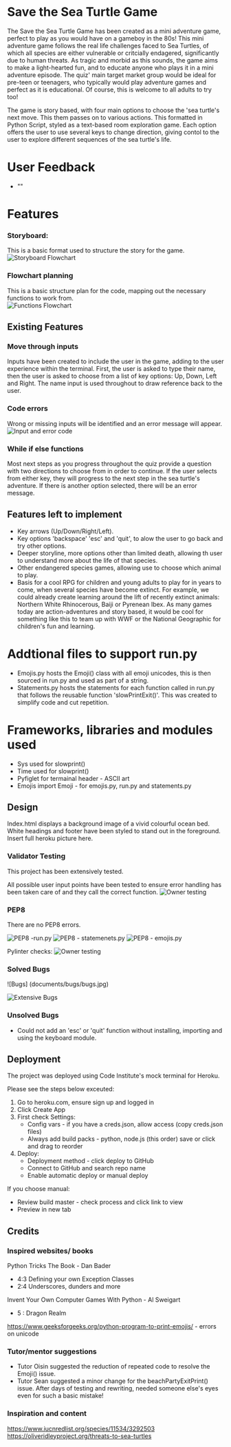 # Save the Sea Turtle Game

The Save the Sea Turtle Game has been created as a mini adventure game, perfect to play as you would have on a gameboy in the 80s! This mini adventure game follows the real life challenges faced to Sea Turtles, of which all species are either vulnerable or critcially endagered, significantly due to human threats. 
As tragic and morbid as this sounds, the game aims to make a light-hearted fun, and to educate anyone who plays it in a mini adventure episode. 
The quiz' main target market group would be ideal for pre-teen or teenagers, who typically would play adventure games and perfect as it is educational. Of course, this is welcome to all adults to try too!

The game is story based, with four main options to choose the 'sea turtle's next move. This them passes on to various actions. 
This formatted in Python Script, styled as a text-based room exploration game. Each option offers the user to use several keys to change direction, giving contol to the user to explore different sequences of the sea turtle's life.

# User Feedback

- ""

# Features

### Storyboard:

This is a basic format used to structure the story for the game.  
![Storyboard Flowchart](documents/screenshots/planning/planning_storyboard.png)

### Flowchart planning 
This is a basic structure plan for the code, mapping out the necessary functions to work from.  
![Functions Flowchart](documents/screenshots/planning/planning_functions.png) 

## Existing Features

### Move through inputs 
Inputs have been created to include the user in the game, adding to the user experience within the terminal. First, the user is asked to type their name, then the user is asked to choose from a list of key options: Up, Down, Left and Right. 
The name input is used throughout to draw reference back to the user.

### Code errors 
Wrong or missing inputs will be identified and an error message will appear. 
![Input and error code](documents/screenshots/input-and-error-checks.jpg) 

### While if else functions
Most next steps as you progress throughout the quiz provide a question with two directions to choose from in order to continue. If the user selects from either key, they will progress to the next step in the sea turtle's adventure. If there is another option selected, there will be an error message. 

## Features left to implement

- Key arrows (Up/Down/Right/Left).
- Key options 'backspace' 'esc' and 'quit', to alow the user to go back and try other options. 
- Deeper storyline, more options other than limited death, allowing th user to understand more about the life of that species. 
- Other endangered species games, allowing use to choose which animal to play. 
- Basis for a cool RPG for children and young adults to play for in years to come, when several species have become extinct. For example, we could already create learning around the lift of recently extinct animals: Northern White Rhinocerous, Baiji or Pyrenean Ibex. As many games today are action-adventures and story based, it would be cool for something like this to team up with WWF or the National Geographic for children's fun and learning. 

# Addtional files to support run.py
- Emojis.py hosts the Emoji() class with all emoji unicodes, this is then sourced in run.py and used as part of a string. 
- Statements.py hosts the statements for each function called in run.py that follows the reusable function 'slowPrintExit()'. This was created to simplify code and cut repetition. 

# Frameworks, libraries and modules used 
- Sys used for slowprint() 
- Time used for slowprint() 
- Pyfiglet for termainal header - ASCII art 
- Emojis import Emoji - for emojis.py, run.py and statements.py

## Design

Index.html displays a background image of a vivid colourful ocean bed. White headings and footer have been styled to stand out in the foreground. 
Insert full heroku picture here. 

### Validator Testing

This project has been extensively tested.

All possible user input points have been tested to ensure error handling has been taken care of and they call the correct function.
![Owner testing](documents/testing/owner-testing.jpg) 

### PEP8

There are no PEP8 errors.

![PEP8 -run.py](documents/screenshots/pep8/run-pep8.jpg ) 
![PEP8 - statemenets.py](documents/screenshots/pep8/statements-pep8.jpg) 
![PEP8 - emojis.py](documents/screenshots/pep8/emojis-pep8.jpg) 

Pylinter checks:
![Owner testing](documents/testing/pylinter-checks.jpg) 

### Solved Bugs

![Bugs] (documents/bugs/bugs.jpg)

![Extensive Bugs](documents/bugs/key-arrows.jpg) 

### Unsolved Bugs

- Could not add an 'esc' or 'quit' function without installing, importing and using the keyboard module. 

## Deployment

The project was deployed using Code Institute's mock terminal for Heroku.

Please see the steps below exceuted:
1. Go to heroku.com, ensure sign up and logged in 
2. Click Create App
3. First check Settings: 
    - Config vars - if you have a creds.json, allow access (copy creds.json files)
    - Always add build packs - python, node.js (this order) save or click and drag to reorder
4. 	Deploy: 
	- Deployment method - click deploy to GitHub
	- Connect to GitHub and search repo name
	- Enable automatic deploy or manual deploy

If you choose manual:
- Review build master - check process and click link to view 
- Preview in new tab 

## Credits

### Inspired websites/ books
Python Tricks The Book - Dan Bader 
- 4:3 Defining your own Exception Classes
- 2:4 Underscores, dunders and more  

Invent Your Own Computer Games With Python - Al Sweigart 
- 5 : Dragon Realm 

https://www.geeksforgeeks.org/python-program-to-print-emojis/ - errors on unicode 

### Tutor/mentor suggestions

- Tutor Oisin suggested the reduction of repeated code to resolve the Emoji() issue. 
- Tutor Sean suggested a minor change for the beachPartyExitPrint() issue. After days of testing and rewriting, needed someone else's eyes even for such a basic mistake!

### Inspiration and content 
https://www.iucnredlist.org/species/11534/3292503
https://oliveridleyproject.org/threats-to-sea-turtles

